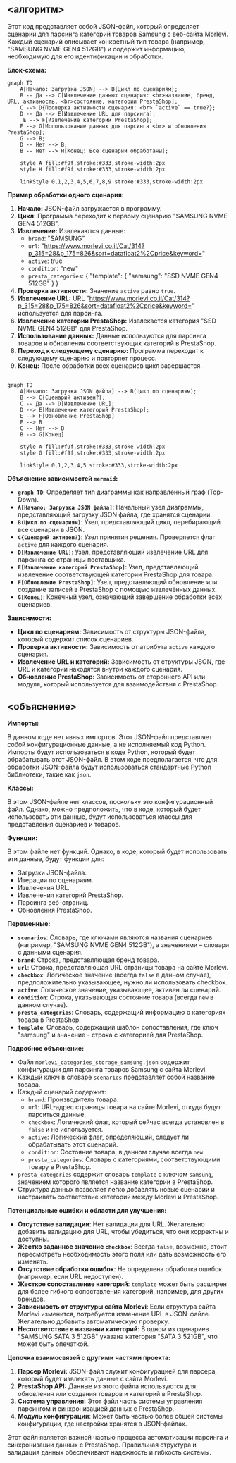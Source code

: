 ## <алгоритм>

Этот код представляет собой JSON-файл, который определяет сценарии для парсинга категорий товаров Samsung с веб-сайта Morlevi. Каждый сценарий описывает конкретный тип товара (например, "SAMSUNG NVME GEN4 512GB") и содержит информацию, необходимую для его идентификации и обработки.

**Блок-схема:**

```mermaid
graph TD
    A[Начало: Загрузка JSON] --> B{Цикл по сценариям};
    B -- Да --> C[Извлечение данных сценария: <br>название, бренд, URL, активность, <br>состояние, категории PrestaShop];
    C --> D{Проверка активности сценария: <br> `active` == true?};
    D -- Да --> E[Извлечение URL для парсинга];
     E --> F[Извлечение категории PrestaShop];
    F --> G[Использование данных для парсинга <br> и обновления PrestaShop];
    G --> B;
    D -- Нет --> B;
    B -- Нет --> H[Конец: Все сценарии обработаны];
    
    style A fill:#f9f,stroke:#333,stroke-width:2px
    style H fill:#f9f,stroke:#333,stroke-width:2px
    
    linkStyle 0,1,2,3,4,5,6,7,8,9 stroke:#333,stroke-width:2px
```

**Пример обработки одного сценария:**

1. **Начало:** JSON-файл загружается в программу.
2. **Цикл:** Программа переходит к первому сценарию "SAMSUNG NVME GEN4 512GB".
3. **Извлечение:** Извлекаются данные:
   - `brand`: "SAMSUNG"
   - `url`: "https://www.morlevi.co.il/Cat/314?p_315=28&p_175=826&sort=datafloat2%2Cprice&keyword="
   - `active`: true
   - `condition`: "new"
   - `presta_categories`: { "template": { "samsung": "SSD NVME GEN4 512GB" } }
4. **Проверка активности:** Значение `active` равно `true`.
5. **Извлечение URL:** URL "https://www.morlevi.co.il/Cat/314?p_315=28&p_175=826&sort=datafloat2%2Cprice&keyword=" используется для парсинга.
6.  **Извлечение категории PrestaShop:** Извлекается категория "SSD NVME GEN4 512GB" для PrestaShop.
7. **Использование данных:** Данные используются для парсинга товаров и обновления соответствующих категорий в PrestaShop.
8. **Переход к следующему сценарию:** Программа переходит к следующему сценарию и повторяет процесс.
9. **Конец:** После обработки всех сценариев цикл завершается.

## <mermaid>

```mermaid
graph TD
    A[Начало: Загрузка JSON файла] --> B(Цикл по сценариям);
    B --> C{Сценарий активен?};
    C -- Да --> D[Извлечение URL];
    D --> E[Извлечение категорий PrestaShop];
    E --> F[Обновление PrestaShop]
    F --> B
    C -- Нет --> B
    B --> G[Конец]

    style A fill:#f9f,stroke:#333,stroke-width:2px
    style G fill:#f9f,stroke:#333,stroke-width:2px
     
    linkStyle 0,1,2,3,4,5 stroke:#333,stroke-width:2px
```

**Объяснение зависимостей `mermaid`:**

-   **`graph TD`**:  Определяет тип диаграммы как направленный граф (Top-Down).
-   **`A[Начало: Загрузка JSON файла]`**:  Начальный узел диаграммы, представляющий загрузку JSON файла, где хранятся сценарии.
-  **`B(Цикл по сценариям)`**: Узел, представляющий цикл, перебирающий все сценарии в JSON.
-   **`C{Сценарий активен?}`**: Узел принятия решения. Проверяется флаг `active` для каждого сценария.
-   **`D[Извлечение URL]`**: Узел, представляющий извлечение URL для парсинга со страницы поставщика.
-  **`E[Извлечение категорий PrestaShop]`**: Узел, представляющий извлечение соответствующей категории PrestaShop для товара.
-   **`F[Обновление PrestaShop]`**: Узел, представляющий обновление или создание записей в PrestaShop с помощью извлечённых данных.
-   **`G[Конец]`**: Конечный узел, означающий завершение обработки всех сценариев.

**Зависимости:**

-   **Цикл по сценариям:** Зависимость от структуры JSON-файла, который содержит список сценариев.
-   **Проверка активности:** Зависимость от атрибута `active` каждого сценария.
-   **Извлечение URL и категорий:** Зависимость от структуры JSON, где URL и категории находятся внутри каждого сценария.
-   **Обновление PrestaShop:** Зависимость от стороннего API или модуля, который используется для взаимодействия с PrestaShop.

## <объяснение>

**Импорты:**

В данном коде нет явных импортов. Этот JSON-файл представляет собой конфигурационные данные, а не исполняемый код Python. Импорты будут использоваться в коде Python, который будет обрабатывать этот JSON-файл. В этом коде предполагается, что для обработки JSON-файла будут использоваться стандартные Python библиотеки, такие как `json`.

**Классы:**

В этом JSON-файле нет классов, поскольку это конфигурационный файл. Однако, можно предположить, что в коде, который будет использовать эти данные, будут использоваться классы для представления сценариев и товаров.

**Функции:**

В этом файле нет функций. Однако, в коде, который будет использовать эти данные, будут функции для:

-   Загрузки JSON-файла.
-   Итерации по сценариям.
-   Извлечения URL.
-   Извлечения категорий PrestaShop.
-   Парсинга веб-страниц.
-   Обновления PrestaShop.

**Переменные:**

-   **`scenarios`**:  Словарь, где ключами являются названия сценариев (например, "SAMSUNG NVME GEN4 512GB"), а значениями – словари с данными сценария.
-   **`brand`**: Строка, представляющая бренд товара.
-   **`url`**: Строка, представляющая URL страницы товара на сайте Morlevi.
-   **`checkbox`**: Логическое значение (всегда `false` в данном случае), предположительно указывающее, нужно ли использовать checkbox.
-   **`active`**: Логическое значение, указывающее, активен ли сценарий.
-   **`condition`**: Строка, указывающая состояние товара (всегда `new` в данном случае).
-   **`presta_categories`**: Словарь, содержащий информацию о категориях товара в PrestaShop.
-   **`template`**: Словарь, содержащий шаблон сопоставления, где ключ "samsung" и значение - строка с категорией для PrestaShop.

**Подробное объяснение:**

-   Файл `morlevi_categories_storage_samsung.json` содержит конфигурации для парсинга товаров Samsung с сайта Morlevi.
-   Каждый ключ в словаре `scenarios` представляет собой название товара.
-   Каждый сценарий содержит:
    -   `brand`: Производитель товара.
    -   `url`: URL-адрес страницы товара на сайте Morlevi, откуда будут парситься данные.
    -   `checkbox`: Логический флаг, который сейчас всегда установлен в `false` и не используется.
    -   `active`: Логический флаг, определяющий, следует ли обрабатывать этот сценарий.
    -   `condition`: Состояние товара, в данном случае всегда `new`.
    -   `presta_categories`: Словарь с категориями, соответствующими товару в PrestaShop.
-   `presta_categories` содержит словарь `template` с ключом `samsung`, значением которого является название категории в PrestaShop.
-   Структура данных позволяет легко добавлять новые сценарии и настраивать соответствие категорий между Morlevi и PrestaShop.

**Потенциальные ошибки и области для улучшения:**

-   **Отсутствие валидации**:  Нет валидации для URL. Желательно добавить валидацию для URL, чтобы убедиться, что они корректны и доступны.
-   **Жестко заданное значение `checkbox`**: Всегда `false`, возможно, стоит пересмотреть необходимость этого поля или дать возможность его изменять.
-   **Отсутствие обработки ошибок**:  Не определена обработка ошибок (например, если URL недоступен).
-   **Жесткое сопоставление категорий**: `template` может быть расширен для более гибкого сопоставления категорий, например, для других брендов.
-   **Зависимость от структуры сайта Morlevi**: Если структура сайта Morlevi изменится, потребуется изменение URL в JSON-файле. Желательно добавить автоматическую проверку.
-  **Несоответствие в названии категорий**:  В одном из сценариев "SAMSUNG SATA 3 512GB" указана категория "SATA 3 521GB", что может быть опечаткой.

**Цепочка взаимосвязей с другими частями проекта:**

1.  **Парсер Morlevi:**  JSON-файл служит конфигурацией для парсера, который будет извлекать данные с сайта Morlevi.
2.  **PrestaShop API:** Данные из этого файла используются для обновления или создания товаров и категорий в PrestaShop.
3.  **Система управления:** Этот файл часть системы управления парсингом и синхронизацией данных с PrestaShop.
4.  **Модуль конфигурации**: Может быть частью более общей системы конфигурации, где настройки хранятся в JSON-файлах.

Этот файл является важной частью процесса автоматизации парсинга и синхронизации данных с PrestaShop. Правильная структура и валидация данных обеспечивают надежность и гибкость системы.